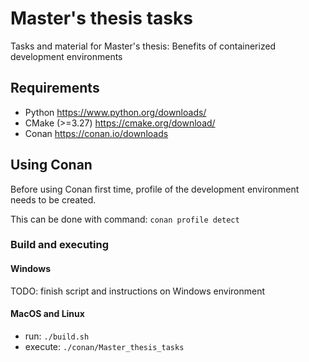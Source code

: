 # Master's thesis tasks
Tasks and material for Master's thesis: Benefits of containerized development environments

## Requirements
- Python https://www.python.org/downloads/
- CMake (>=3.27) https://cmake.org/download/
- Conan https://conan.io/downloads

## Using Conan

Before using Conan first time, profile of the development environment needs to be created.

This can be done with command:  `conan profile detect`

### Build and executing

#### Windows
TODO: finish script and instructions on Windows environment

#### MacOS and Linux
 - run: `./build.sh`
 - execute: `./conan/Master_thesis_tasks`
